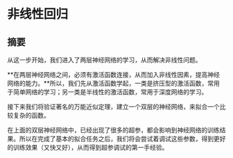 # 非线性回归

## 摘要

从这一步开始，我们进入了两层神经网络的学习，从而解决非线性问题。

**在两层神经网络之间，必须有激活函数连接，从而加入非线性因素，提高神经网络的能力。**所以，我们先从激活函数学起，一类是挤压型的激活函数，常用于简单网络的学习；另一类是半线性的激活函数，常用于深度网络的学习。

接下来我们将验证著名的万能近似定理，建立一个双层的神经网络，来拟合一个比较复杂的函数。

在上面的双层神经网络中，已经出现了很多的超参，都会影响到神经网络的训练结果。所以在完成了基本的拟合任务之后，我们将会尝试着调试这些参数，得到更好的训练效果（又快又好），从而得到超参调试的第一手经验。

